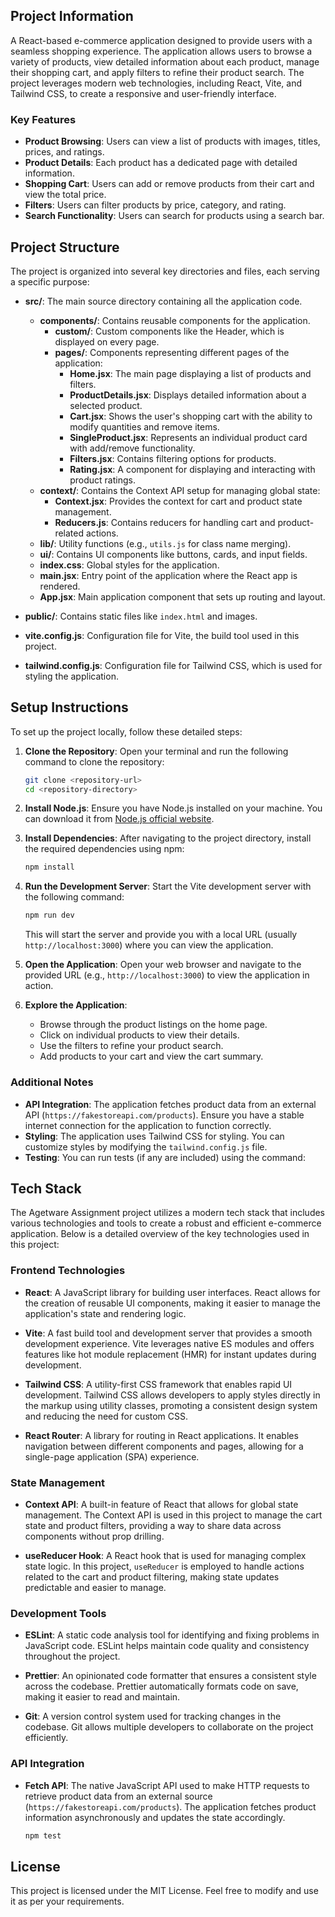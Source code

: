 ## Project Information
A React-based e-commerce application designed to provide users with a seamless shopping experience. The application allows users to browse a variety of products, view detailed information about each product, manage their shopping cart, and apply filters to refine their product search. The project leverages modern web technologies, including React, Vite, and Tailwind CSS, to create a responsive and user-friendly interface.

### Key Features
- **Product Browsing**: Users can view a list of products with images, titles, prices, and ratings.
- **Product Details**: Each product has a dedicated page with detailed information.
- **Shopping Cart**: Users can add or remove products from their cart and view the total price.
- **Filters**: Users can filter products by price, category, and rating.
- **Search Functionality**: Users can search for products using a search bar.

## Project Structure
The project is organized into several key directories and files, each serving a specific purpose:

- **src/**: The main source directory containing all the application code.
  - **components/**: Contains reusable components for the application.
    - **custom/**: Custom components like the Header, which is displayed on every page.
    - **pages/**: Components representing different pages of the application:
      - **Home.jsx**: The main page displaying a list of products and filters.
      - **ProductDetails.jsx**: Displays detailed information about a selected product.
      - **Cart.jsx**: Shows the user's shopping cart with the ability to modify quantities and remove items.
      - **SingleProduct.jsx**: Represents an individual product card with add/remove functionality.
      - **Filters.jsx**: Contains filtering options for products.
      - **Rating.jsx**: A component for displaying and interacting with product ratings.
  - **context/**: Contains the Context API setup for managing global state:
    - **Context.jsx**: Provides the context for cart and product state management.
    - **Reducers.js**: Contains reducers for handling cart and product-related actions.
  - **lib/**: Utility functions (e.g., `utils.js` for class name merging).
  - **ui/**: Contains UI components like buttons, cards, and input fields.
  - **index.css**: Global styles for the application.
  - **main.jsx**: Entry point of the application where the React app is rendered.
  - **App.jsx**: Main application component that sets up routing and layout.
  
- **public/**: Contains static files like `index.html` and images.
  
- **vite.config.js**: Configuration file for Vite, the build tool used in this project.

- **tailwind.config.js**: Configuration file for Tailwind CSS, which is used for styling the application.

## Setup Instructions

To set up the project locally, follow these detailed steps:

1. **Clone the Repository**:
   Open your terminal and run the following command to clone the repository:
   ```bash
   git clone <repository-url>
   cd <repository-directory>
   ```

2. **Install Node.js**:
   Ensure you have Node.js installed on your machine. You can download it from [Node.js official website](https://nodejs.org/).

3. **Install Dependencies**:
   After navigating to the project directory, install the required dependencies using npm:
   ```bash
   npm install
   ```

4. **Run the Development Server**:
   Start the Vite development server with the following command:
   ```bash
   npm run dev
   ```
   This will start the server and provide you with a local URL (usually `http://localhost:3000`) where you can view the application.

5. **Open the Application**:
   Open your web browser and navigate to the provided URL (e.g., `http://localhost:3000`) to view the application in action.

6. **Explore the Application**:
   - Browse through the product listings on the home page.
   - Click on individual products to view their details.
   - Use the filters to refine your product search.
   - Add products to your cart and view the cart summary.

### Additional Notes
- **API Integration**: The application fetches product data from an external API (`https://fakestoreapi.com/products`). Ensure you have a stable internet connection for the application to function correctly.
- **Styling**: The application uses Tailwind CSS for styling. You can customize styles by modifying the `tailwind.config.js` file.
- **Testing**: You can run tests (if any are included) using the command:

## Tech Stack

The Agetware Assignment project utilizes a modern tech stack that includes various technologies and tools to create a robust and efficient e-commerce application. Below is a detailed overview of the key technologies used in this project:

### Frontend Technologies

- **React**: A JavaScript library for building user interfaces. React allows for the creation of reusable UI components, making it easier to manage the application's state and rendering logic.

- **Vite**: A fast build tool and development server that provides a smooth development experience. Vite leverages native ES modules and offers features like hot module replacement (HMR) for instant updates during development.

- **Tailwind CSS**: A utility-first CSS framework that enables rapid UI development. Tailwind CSS allows developers to apply styles directly in the markup using utility classes, promoting a consistent design system and reducing the need for custom CSS.

- **React Router**: A library for routing in React applications. It enables navigation between different components and pages, allowing for a single-page application (SPA) experience.

### State Management

- **Context API**: A built-in feature of React that allows for global state management. The Context API is used in this project to manage the cart state and product filters, providing a way to share data across components without prop drilling.

- **useReducer Hook**: A React hook that is used for managing complex state logic. In this project, `useReducer` is employed to handle actions related to the cart and product filtering, making state updates predictable and easier to manage.

### Development Tools

- **ESLint**: A static code analysis tool for identifying and fixing problems in JavaScript code. ESLint helps maintain code quality and consistency throughout the project.

- **Prettier**: An opinionated code formatter that ensures a consistent style across the codebase. Prettier automatically formats code on save, making it easier to read and maintain.

- **Git**: A version control system used for tracking changes in the codebase. Git allows multiple developers to collaborate on the project efficiently.

### API Integration

- **Fetch API**: The native JavaScript API used to make HTTP requests to retrieve product data from an external source (`https://fakestoreapi.com/products`). The application fetches product information asynchronously and updates the state accordingly.


  ```bash
  npm test
  ```

## License
This project is licensed under the MIT License. Feel free to modify and use it as per your requirements.
